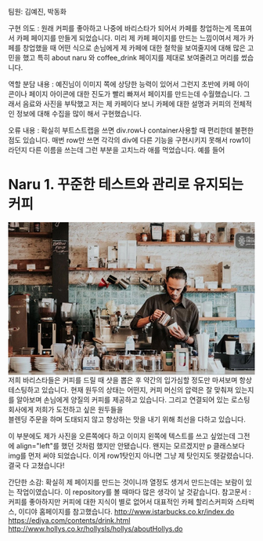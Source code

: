 팀원: 김예진, 박동화

구현 의도 : 원래 커피를 좋아하고 나중에 바리스타가 되어서 카페를 창업하는게 목표여서 카페 페이지를 만들게 되었습니다. 미리 제 카페 페이지를 만드는 느낌이여서 제가 카페를 창업했을 때 어떤 식으로 손님에게 제 카페에 대한 철학을 보여줄지에 대해 많은 고민을 했고 특히 about naru 와 coffee_drink 페이지를 제대로 보여줄려고 머리를 썼습니다.

역할 분담 내용 : 예진님이 이미지 쪽에 상당한 능력이 있어서 그런지 초반에 카페 아이콘이나 페이지 아이콘에 대한 진도가 빨리 빠져서 페이지를 만드는데 수월했습니다. 그래서 음료와 사진을 부탁했고 저는 제 카페이다 보니 카페에 대한 설명과 커피의 전체적인 정보에 대해 수집을 많이 해서 구현했습니다.

오류 내용 : 확실히 부트스트랩을 쓰면 div.row나 container사용할 때 편리한데 불편한 점도 있습니다. 매번 row만 쓰면 각각의 div에 다른 기능을 구현시키지 못해서 row1이라던지 다른 이름을 쓰는데 그런 부분을 고치느라 애를 먹었습니다. 예를 들어
<div class="row1">
            <h1 class="naru1"><strong>Naru 1. 꾸준한 테스트와 관리로 유지되는 커피</strong></h1>
            <div class="naru">
                <img src="./images/management.jpeg" align="right" alt="management">
                <p><br><br>저희 바리스타들은 커피를 드릴 때 샷을 뽑은 후 약간의 입가심할 정도만 마셔보며 항상 테스팅하고 있습니다. 현재 원두의 상태는 어떤지, 커피 머신의 압력은 잘 맞춰져 있는지를 알아보며 손님에게 양질의 커피를 제공하고 있습니다. 그리고 연결되어 있는 로스팅 회사에게 저희가 도전하고 싶은 원두들을<br> 블렌딩 주문을 하며 도태되지 않고 향상하는 맛을 내기 위해 최선을 다하고 있습니다.</p>
            </div>
        </div>
이 부분에도 제가 사진을 오른쪽에다 하고 이미지 왼쪽에 텍스트를 쓰고 싶었는데 그전에 align="left"를 했던 것처럼 했지만 안됐습니다. 왠지는 모르겠지만 p 클래스보다 img를 먼저 써야 되었습니다. 이게 row1탓인지 아니면 그냥 제 탓인지도 헷갈렸습니다. 결국 다 고쳤습니다!

간단한 소감: 확실히 제 페이지를 만드는 것이니까 열정도 생겨서 만드는데는 보람이 있는 작업이였습니다. 이 repository를 볼 때마다 많은 생각이 날 것같습니다.
참고문서 : 커피를 좋아하지만 커피에 대한 지식이 별로 없어서 
대표적인 카페 할리스커피와 스타벅스, 이디야 홈페이지를 참고했습니다.
http://www.istarbucks.co.kr/index.do
https://ediya.com/contents/drink.html
http://www.hollys.co.kr/hollysIs/hollys/aboutHollys.do


